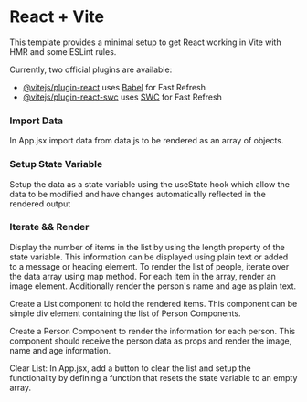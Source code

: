 # React + Vite

This template provides a minimal setup to get React working in Vite with HMR and some ESLint rules.

Currently, two official plugins are available:

- [@vitejs/plugin-react](https://github.com/vitejs/vite-plugin-react/blob/main/packages/plugin-react/README.md) uses [Babel](https://babeljs.io/) for Fast Refresh
- [@vitejs/plugin-react-swc](https://github.com/vitejs/vite-plugin-react-swc) uses [SWC](https://swc.rs/) for Fast Refresh

### Import Data

In App.jsx import data from data.js to be rendered as an array of objects.

### Setup State Variable

Setup the data as a state variable using the useState hook which allow the data to be modified and have changes automatically reflected in the rendered output

### Iterate && Render

Display the number of items in the list by using the length property of the state variable. This information can be displayed using plain text or added to a message or heading element.
To render the list of people, iterate over the data array using map method. For each item in the array, render an image element. Additionally render the person's name and age as plain text.

Create a List component to hold the rendered items. This component can be simple div element containing the list of Person Components.

Create a Person Component to render the information for each person. This component should receive the person data as props and render the image, name and age information.

Clear List:
In App.jsx, add a button to clear the list and setup the functionality by defining a function that resets the state variable to an empty array.
